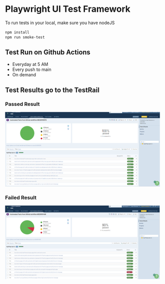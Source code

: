 
# Playwright UI Test Framework

To run tests in your local, make sure you have nodeJS

``` shell
npm install
npm run smoke-test
```

## Test Run on Github Actions
- Everyday at 5 AM
- Every push to main
- On demand

## Test Results go to the TestRail

### Passed Result

![alt text](image.png)

### Failed Result

![alt text](image-1.png)